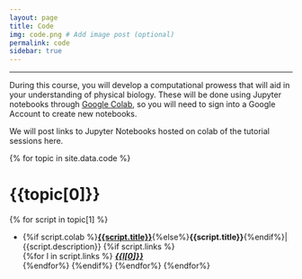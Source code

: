 ```yaml
---
layout: page
title: Code
img: code.png # Add image post (optional)
permalink: code
sidebar: true
---
```


---

During this course, you will develop a computational prowess that will aid in
your understanding of physical biology.  These will
be done using Jupyter notebooks through [Google
Colab](https://colab.research.google.com/), so you will need to sign into a
Google Account to create new notebooks.  

We will post links to Jupyter Notebooks hosted on colab of the tutorial
sessions here. 


{% for topic in site.data.code %}
# {{topic[0]}}
{% for script in topic[1] %}
* {%if script.colab %}[**{{script.title}}**]({{script.colab}}){%else%}**{{script.title}}**{%endif%}\|
  {{script.description}}  {%if script.links %} <br/>  {%for l in script.links
  %} <i> [**{{l[0]}}**]({{l[1]}}) </i> <br/>{%endfor%}   {%endif%}
{%endfor%}
{%endfor%}